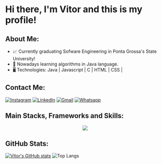 # Hi there, I'm Vitor and this is my profile!

## About Me:
- 📈 Currently graduating Sofware Engineering in Ponta Grossa's State University!
- 📖 Nowadays learning algorithms in Java language.
- 🖥️ Technologies: Java | Javascript | C | HTML | CSS |

## Contact Me:
[![Instagram](https://img.shields.io/badge/Instagram-E4405F?style=for-the-badge&logo=instagram&logoColor=white)](https://instagram.com/vitor.inaciob)
[![LinkedIn](https://img.shields.io/badge/LinkedIn-0077B5?style=for-the-badge&logo=linkedin&logoColor=white)](https://www.linkedin.com/in/vitor-inacio-borges/)
[![Gmail](https://img.shields.io/badge/Gmail-D14836?style=for-the-badge&logo=gmail&logoColor=white)](mailto:vitorinacioborgesdev@gmail.com) 
[![Whatsapp](https://img.shields.io/badge/WhatsApp-25D366?style=for-the-badge&logo=whatsapp&logoColor=white)](https://wa.me/+5542998284565)

## Main Stacks, Frameworks and Skills:
<div align="center">
  <img src="https://skillicons.dev/icons?i=java,html,css,c,js,nodejs,git,github" />
</div>

## GitHub Stats:
[![Vitor's GitHub stats](https://github-readme-stats.vercel.app/api?username=VitorInacioBorges&theme=radical)](https://github.com/anuraghazra/github-readme-stats)
![Top Langs](https://github-readme-stats.vercel.app/api/top-langs/?username=VitorInacioBorges&layout=compact&theme=radical)
